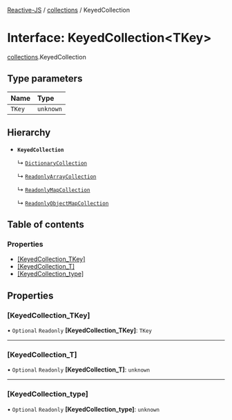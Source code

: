 [Reactive-JS](../README.md) / [collections](../modules/collections.md) / KeyedCollection

# Interface: KeyedCollection<TKey\>

[collections](../modules/collections.md).KeyedCollection

## Type parameters

| Name | Type |
| :------ | :------ |
| `TKey` | `unknown` |

## Hierarchy

- **`KeyedCollection`**

  ↳ [`DictionaryCollection`](collections_Dictionary.DictionaryCollection.md)

  ↳ [`ReadonlyArrayCollection`](collections_ReadonlyArray.ReadonlyArrayCollection.md)

  ↳ [`ReadonlyMapCollection`](collections_ReadonlyMap.ReadonlyMapCollection.md)

  ↳ [`ReadonlyObjectMapCollection`](collections_ReadonlyObjectMap.ReadonlyObjectMapCollection.md)

## Table of contents

### Properties

- [[KeyedCollection\_TKey]](collections.KeyedCollection.md#[keyedcollection_tkey])
- [[KeyedCollection\_T]](collections.KeyedCollection.md#[keyedcollection_t])
- [[KeyedCollection\_type]](collections.KeyedCollection.md#[keyedcollection_type])

## Properties

### [KeyedCollection\_TKey]

• `Optional` `Readonly` **[KeyedCollection\_TKey]**: `TKey`

___

### [KeyedCollection\_T]

• `Optional` `Readonly` **[KeyedCollection\_T]**: `unknown`

___

### [KeyedCollection\_type]

• `Optional` `Readonly` **[KeyedCollection\_type]**: `unknown`
